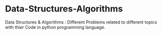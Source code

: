 # Data-Structures-Algorithms
Data Structures &amp; Algorithms : Different Problems related to different topics with thier Code in python programming language.

